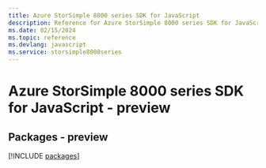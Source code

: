 ```yaml
---
title: Azure StorSimple 8000 series SDK for JavaScript
description: Reference for Azure StorSimple 8000 series SDK for JavaScript
ms.date: 02/15/2024
ms.topic: reference
ms.devlang: javascript
ms.service: storsimple8000series
---
```

# Azure StorSimple 8000 series SDK for JavaScript - preview
## Packages - preview
[!INCLUDE [packages](storsimple-8000-series-index.md)]